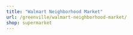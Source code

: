 ```yaml
---
title: "Walmart Neighborhood Market"
url: /greenville/walmart-neighborhood-market/
shop: supermarket
---
```

